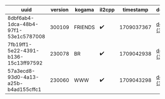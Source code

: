uuid|version|kogama|il2cpp|timestamp|download
-|-|-|-|-|-
8dbf6ab4-1dca-48b4-97f1-53e1c5787008|300109|FRIENDS|:heavy_check_mark:|1709037367|[download (30M)](https://github.com/bustersky13/kogama-version-tracker/releases/download/300109/kogama-FRIENDS-300109-8dbf6ab4-1dca-48b4-97f1-53e1c5787008.zip)
7fb19ff1-5e22-4391-b136-15c13ff97592|230078|BR|:heavy_check_mark:|1709042938|[download (30M)](https://github.com/bustersky13/kogama-version-tracker/releases/download/230078/kogama-BR-230078-7fb19ff1-5e22-4391-b136-15c13ff97592.zip)
57a3ecd8-93d0-4a13-a25b-b4ad155cffc1|230060|WWW|:heavy_check_mark:|1709043298|[download (30M)](https://github.com/bustersky13/kogama-version-tracker/releases/download/230060/kogama-WWW-230060-57a3ecd8-93d0-4a13-a25b-b4ad155cffc1.zip)
